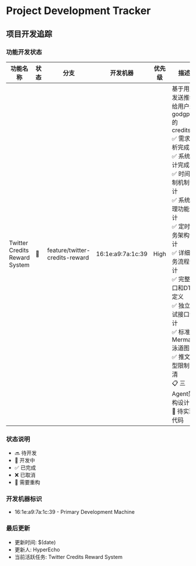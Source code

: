# Project Development Tracker

## 项目开发追踪

### 功能开发状态

| 功能名称 | 状态 | 分支 | 开发机器 | 优先级 | 描述 |
|---------|------|------|----------|--------|------|
| Twitter Credits Reward System | 🚧 | feature/twitter-credits-reward | 16:1e:a9:7a:1c:39 | High | 基于用户发送推特给用户送 godgpt 的 credits<br/>✅ 需求分析完成<br/>✅ 系统设计完成<br/>✅ 时间控制机制设计<br/>✅ 系统管理功能设计<br/>✅ 定时任务架构设计<br/>✅ 详细业务流程设计<br/>✅ 完整接口和DTO定义<br/>✅ 独立测试接口设计<br/>✅ 标准Mermaid泳道图<br/>✅ 推文类型限制澄清<br/>📋 三Agent架构设计<br/>🔄 待实现代码 |

### 状态说明
- 🔜 待开发
- 🚧 开发中
- ✅ 已完成
- ❌ 已取消
- 🔄 需要重构

### 开发机器标识
- 16:1e:a9:7a:1c:39 - Primary Development Machine

### 最后更新
- 更新时间: $(date)
- 更新人: HyperEcho
- 当前活跃任务: Twitter Credits Reward System 